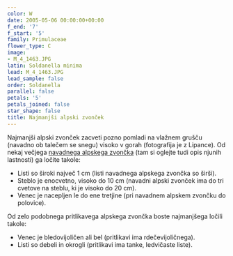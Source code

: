 ```yaml
---
color: W
date: 2005-05-06 00:00:00+00:00
f_end: '7'
f_start: '5'
family: Primulaceae
flower_type: C
image:
- M_4_1463.JPG
latin: Soldanella minima
lead: M_4_1463.JPG
lead_sample: false
order: Soldanella
parallel: false
petals: '5'
petals_joined: false
star_shape: false
title: Najmanjši alpski zvonček
---
```

Najmanjši alpski zvonček zacveti pozno pomladi na vlažnem grušču (navadno ob talečem se snegu) visoko v gorah (fotografija je z Lipance). Od nekaj večjega [navadnega alpskega zvončka](../../soldanellaalpina/navadni-alpski-zvon&#269;ek/) (tam si oglejte tudi opis njunih lastnosti) ga ločite takole:

-   Listi so široki največ 1 cm (listi navadnega alpskega zvončka so širši).
-   Steblo je enocvetno, visoko do 10 cm (navadni alpski zvonček ima do tri cvetove na steblu, ki je visoko do 20 cm).
-   Venec je nacepljen le do ene tretjine (pri navadnem alpskem zvončku do polovice).

Od zelo podobnega pritlikavega alpskega zvončka boste najmanjšega ločili takole:

-   Venec je bledovijoličen ali bel (pritlikavi ima rdečevijoličnega).
-   Listi so debeli in okrogli (pritlikavi ima tanke, ledvičaste liste).
